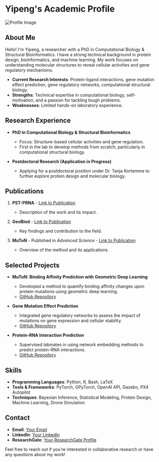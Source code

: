 # Yipeng's Academic Profile

![Profile Image](your-profile-image-url)

## About Me

Hello! I'm Yipeng, a researcher with a PhD in Computational Biology & Structural Bioinformatics. I have a strong technical background in protein design, bioinformatics, and machine learning. My work focuses on understanding molecular structures to reveal cellular activities and gene regulatory mechanisms.

- **Current Research Interests**: Protein-ligand interactions, gene mutation effect prediction, gene regulatory networks, computational structural biology.
- **Strengths**: Technical expertise in computational biology, self-motivation, and a passion for tackling tough problems.
- **Weaknesses**: Limited hands-on laboratory experience.

## Research Experience

- **PhD in Computational Biology & Structural Bioinformatics**
  - Focus: Structure-based cellular activities and gene regulation.
  - First in the lab to develop methods from scratch, particularly in computational structural biology.
  
- **Postdoctoral Research (Application in Progress)**
  - Applying for a postdoctoral position under Dr. Tanja Kortemme to further explore protein design and molecular biology.

## Publications

1. **PST-PRNA** - [Link to Publication](#)
   - Description of the work and its impact.

2. **GeoBind** - [Link to Publication](#)
   - Key findings and contribution to the field.

3. **MuToN** - Published in *Advanced Science* - [Link to Publication](#)
   - Overview of the method and its applications.

## Selected Projects

- **MuToN: Binding Affinity Prediction with Geometric Deep Learning**
  - Developed a method to quantify binding affinity changes upon protein mutations using geometric deep learning.
  - [GitHub Repository](#)

- **Gene Mutation Effect Prediction**
  - Integrated gene regulatory networks to assess the impact of mutations on gene expression and cellular stability.
  - [GitHub Repository](#)

- **Protein-RNA Interaction Prediction**
  - Supervised labmates in using network embedding methods to predict protein-RNA interactions.
  - [GitHub Repository](#)

## Skills

- **Programming Languages**: Python, R, Bash, LaTeX
- **Tools & Frameworks**: PyTorch, GPyTorch, OpenAI API, Gazebo, PX4 Autopilot
- **Techniques**: Bayesian Inference, Statistical Modeling, Protein Design, Machine Learning, Drone Simulation

## Contact

- **Email**: [Your Email](mailto:your-email@example.com)
- **LinkedIn**: [Your LinkedIn](#)
- **ResearchGate**: [Your ResearchGate Profile](#)

Feel free to reach out if you're interested in collaborative research or have any questions about my work!
